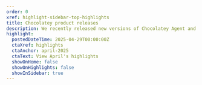 ```yaml
---
order: 0
xref: highlight-sidebar-top-highlights
title: Chocolatey product releases
description: We recently released new versions of Chocolatey Agent and Chocolatey Central Management.
highlight:
  postedDateTime: 2025-04-29T00:00:00Z
  ctaXref: highlights
  ctaAnchor: april-2025
  ctaText: View April's highlights
  showOnHome: false
  showOnHighlights: false
  showInSidebar: true
---
```

